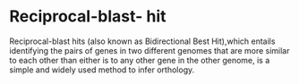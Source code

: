 # Reciprocal-blast- hit
Reciprocal-blast hits (also known as Bidirectional Best Hit),which entails identifying the pairs of genes in two different genomes that are more similar to each other than either is to any other gene in the other genome, is a simple and widely used method to infer orthology.
